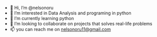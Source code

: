 - 👋 Hi, I’m @nelsonoru
- 👀 I’m interested in Data Analysis and programing in python
- 🌱 I’m currently learning  python
- 💞️ I’m looking to collaborate on projects that solves real-life problems
- 📫 you can reach me on nelsonoru11@gmail.com

<!---
nelsonoru/nelsonoru is a ✨ special ✨ repository because its `README.md` (this file) appears on your GitHub profile.
You can click the Preview link to take a look at your changes.
--->
